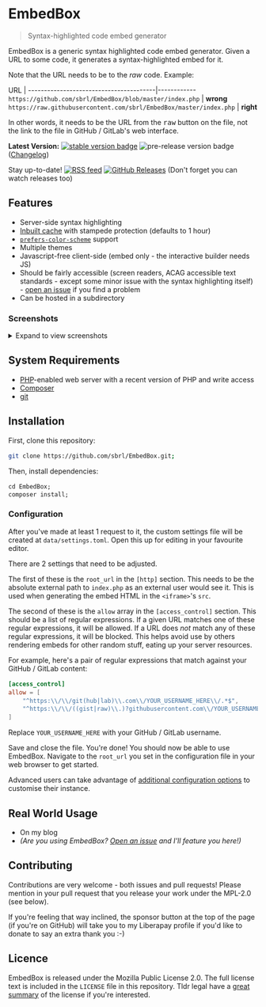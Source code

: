 # EmbedBox

> Syntax-highlighted code embed generator

EmbedBox is a generic syntax highlighted code embed generator. Given a URL to some code, it generates a syntax-highlighted embed for it.

Note that the URL needs to be to the _raw_ code. Example:

URL										| 
----------------------------------------|------------
`https://github.com/sbrl/EmbedBox/blob/master/index.php`            | **wrong**
`https://raw.githubusercontent.com/sbrl/EmbedBox/master/index.php`  | **right**

In other words, it needs to be the URL from the <kbd>raw</kbd> button on the file, not the link to the file in GitHub / GitLab's web interface.

**Latest Version:** [![stable version badge](https://img.shields.io/github/release/sbrl/EmbedBox.svg?color=brightgreen&label=stable)](https://github.com/sbrl/EmbedBox/releases/latest) ![pre-release version badge](https://img.shields.io/github/v/release/sbrl/EmbedBox?color=yellow&include_prereleases&label=pre-release) ([Changelog](https://github.com/sbrl/EmbedBox/blob/master/Changelog.md))

Stay up-to-date! [![RSS feed](https://img.shields.io/badge/%F0%9F%8D%84-RSS-orange)](https://github.com/sbrl/EmbedBox/releases.atom) [![GitHub Releases](https://img.shields.io/badge/%E2%8E%94-GitHub%20Releases-black)](https://github.com/sbrl/EmbedBox/releases) (Don't forget you can watch releases too) 


## Features
 - Server-side syntax highlighting
 - [Inbuilt cache](http://www.stashphp.com/) with stampede protection (defaults to 1 hour)
 - [`prefers-color-scheme`](https://starbeamrainbowlabs.com/blog/article.php?article=posts%2F353-prefers-color-scheme.html) support
 - Multiple themes
 - Javascript-free client-side (embed only - the interactive builder needs JS)
 - Should be fairly accessible (screen readers, ACAG accessible text standards - except some minor issue with the syntax highlighting itself) - [open an issue](https://github.com/sbrl/EmbedBox/issues/new) if you find a problem
 - Can be hosted in a subdirectory


### Screenshots
<details>
<summary>Expand to view screenshots</summary>
<h4>The embed builder</h4>
<img alt="Screenshot of the builder" src="https://raw.githubusercontent.com/sbrl/EmbedBox/master/screenshot.png" />
<h4>A full-screen embed</h4>
<img alt="Screenshot of a full-screen embed" src="https://raw.githubusercontent.com/sbrl/EmbedBox/master/screenshot2.png" />
</details>

## System Requirements
 - [PHP](https://php.net/)-enabled web server with a recent version of PHP and write access
 - [Composer](https://getcomposer.org/)
 - [git](https://git-scm.com/)


## Installation
First, clone this repository:

```bash
git clone https://github.com/sbrl/EmbedBox.git;
```

Then, install dependencies:

```
cd EmbedBox;
composer install;
```



### Configuration
After you've made at least 1 request to it, the custom settings file will be created at `data/settings.toml`. Open this up for editing in your favourite editor.

There are 2 settings that need to be adjusted.

The first of these is the `root_url` in the `[http]` section. This needs to be the absolute external path to `index.php` as an external user would see it. This is used when generating the embed HTML in the `<iframe>`'s `src`.

The second of these is the `allow` array in the `[access_control]` section. This should be a list of regular expressions. If a given URL matches one of these regular expressions, it will be allowed. If a URL does _not_ match any of these regular expressions, it will be blocked. This helps avoid use by others rendering embeds for other random stuff, eating up your server resources.

For example, here's a pair of regular expressions that match against your GitHub / GitLab content:

```toml
[access_control]
allow = [
	"^https:\\/\\/git(hub|lab)\\.com\\/YOUR_USERNAME_HERE\\/.*$",
	"^https:\\/\\/((gist|raw)\\.)?githubusercontent.com\\/YOUR_USERNAME_HERE\\/.*$",
]
```

Replace `YOUR_USERNAME_HERE` with your GitHub / GitLab username.

Save and close the file. You're done! You should now be able to use EmbedBox. Navigate to the `root_url` you set in the configuration file in your web browser to get started.

Advanced users can take advantage of [additional configuration options](https://github.com/sbrl/EmbedBox/blob/master/src/settings.default.toml) to customise their instance.


## Real World Usage
 - On my blog
 - _(Are you using EmbedBox? [Open an issue](https://github.com/sbrl/EmbedBox/issues/new) and I'll feature you here!)_


## Contributing
Contributions are very welcome - both issues and pull requests! Please mention in your pull request that you release your work under the MPL-2.0 (see below).

If you're feeling that way inclined, the sponsor button at the top of the page (if you're on GitHub) will take you to my Liberapay profile if you'd like to donate to say an extra thank you :-)


## Licence
EmbedBox is released under the Mozilla Public License 2.0. The full license text is included in the `LICENSE` file in this repository. Tldr legal have a [great summary](https://tldrlegal.com/license/mozilla-public-license-2.0-(mpl-2)) of the license if you're interested.
